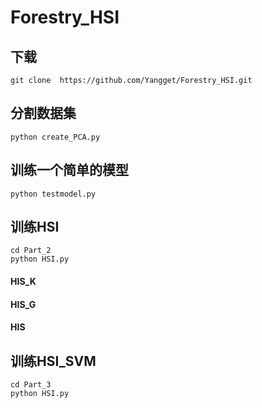 # Forestry_HSI

## 下载

```shell
git clone  https://github.com/Yangget/Forestry_HSI.git
```
## 分割数据集

```
python create_PCA.py
```

## 训练一个简单的模型
```
python testmodel.py
```

## 训练HSI
```shell
cd Part_2
python HSI.py
```

#### HIS_K
#### HIS_G
#### HIS

## 训练HSI_SVM
```shell
cd Part_3
python HSI.py
```
